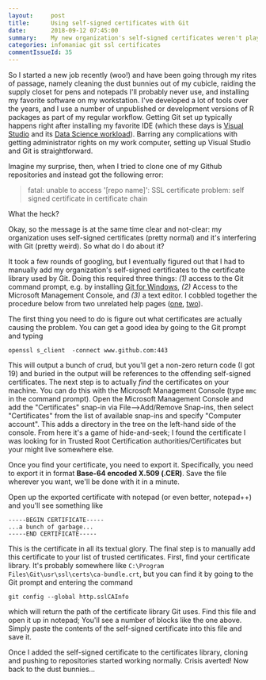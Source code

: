 ```yaml
---
layout:     post
title:      Using self-signed certificates with Git
date:       2018-09-12 07:45:00
summary:    My new organization's self-signed certificates weren't playing nice with Git. Here's how I fixed the problem.
categories: infomaniac git ssl certificates
commentIssueId: 35
---
```


So I started a new job recently (woo!) and have been going through my 
rites of passage, namely cleaning the dust bunnies out of my cubicle,
raiding the supply closet for pens and notepads I'll probably never use, 
and installing my favorite software on my workstation. I've developed a lot of tools
over the years, and I use a number of unpublished or development versions
of R packages as part of my regular workflow. Getting Git set up typically 
happens right after installing my favorite IDE (which these days is 
[Visual Studio](https://visualstudio.microsoft.com/vs/) and its 
[Data Science workload](https://docs.microsoft.com/en-us/visualstudio/rtvs/data-science-and-analytical-applications-workload)).
Barring any complications with getting administrator rights on my work 
computer, setting up Visual Studio and Git is straightforward.

Imagine my surprise, then, when I tried to clone one of my Github 
repositories and instead got the following error:

>fatal: unable to access '[repo name]': SSL certificate problem: self 
signed certificate in certificate chain

What the heck?

Okay, so the message is at the same time clear and not-clear: my 
organization uses self-signed certificates (pretty normal) and it's
interfering with Git (pretty weird). So what do I do about it?

It took a few rounds of googling, but I eventually figured out that I
had to manually add my organization's self-signed certificates 
to the certificate library used by Git. Doing this required three things: 
*(1)* access to the Git command prompt, e.g. by installing 
[Git for Windows](https://gitforwindows.org/),
*(2)* Access to the Microsoft Management Console, and 
*(3)* a text editor.
I cobbled together the procedure below from two unrelated help pages
([one](https://specopssoft.com/support-docs/specops-password-reset/reference-material/installing-the-self-signed-ssl-certificate-into-the-trusted-root-certificate-authorities-store/), 
[two](https://writeabout.net/2017/02/03/git-for-windows-with-tfs-and-ssl-behind-a-proxy/)).

The first thing you need to do is figure out what certificates are 
actually causing the problem. You can get a good idea by going to 
the Git prompt and typing

```
openssl s_client  -connect www.github.com:443
```

This will output a bunch of crud, but you'll get a non-zero return 
code (I got 19) and buried in the output will be references to the 
offending self-signed certificates. The next step is to actually *find* 
the certificates on your machine. You can do this with the Microsoft 
Management Console (type `mmc` in the command prompt). 
Open the Microsoft Management Console and add the "Certificates" snap-in
via File-->Add/Remove Snap-ins, then select "Certificates" from the 
list of available snap-ins and specify "Computer account". This adds a 
directory in the tree on the left-hand side of the console. From here 
it's a game of hide-and-seek; I found the certificate I was looking for 
in Trusted Root Certification authorities/Certificates but your might live
somewhere else.

Once you find your certificate, you need to export it. Specifically, you 
need to export it in format **Base-64 encoded X.509 (.CER)**. Save the 
file wherever you want, we'll be done with it in a minute.

Open up the exported certificate with notepad (or even better, notepad++)
and you'll see something like

```
-----BEGIN CERTIFICATE-----
...a bunch of garbage...
-----END CERTIFICATE-----
```

This is the certificate in all its textual glory. The final step is to 
manually add this certificate to your list of trusted certificates.
First, find your certificate library. It's probably somewhere like 
`C:\Program Files\Git\usr\ssl\certs\ca-bundle.crt`, but you can find it 
by going to the Git prompt and entering the command

```
git config --global http.sslCAInfo
```

which will return the path of the certificate library Git uses. Find 
this file and open it up in notepad; You'll see a number of blocks like 
the one above. Simply paste the contents of the self-signed certificate 
into this file and save it.

Once I added the self-signed certificate to the certificates 
library, cloning and pushing to repositories started working 
normally. Crisis averted! Now back to the dust bunnies...


